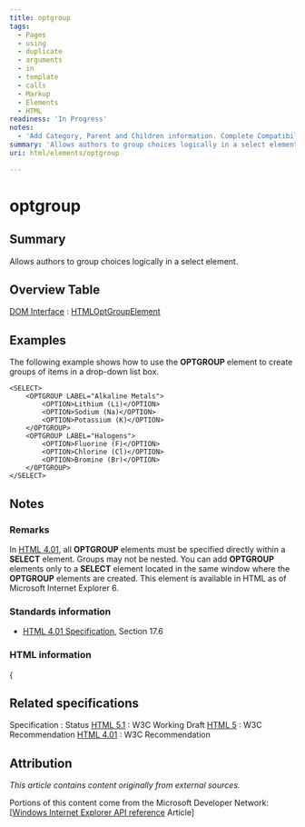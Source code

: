 ```yaml
---
title: optgroup
tags:
  - Pages
  - using
  - duplicate
  - arguments
  - in
  - template
  - calls
  - Markup
  - Elements
  - HTML
readiness: 'In Progress'
notes:
  - 'Add Category, Parent and Children information. Complete Compatibility table. Complete HTML information subsection.'
summary: 'Allows authors to group choices logically in a select element.'
uri: html/elements/optgroup

---
```

# optgroup

## Summary

Allows authors to group choices logically in a select element.

## Overview Table

[DOM Interface](/dom/interface)
:   [HTMLOptGroupElement](/dom/HTMLOptGroupElement)

## Examples

The following example shows how to use the **OPTGROUP** element to create groups of items in a drop-down list box.

    <SELECT>
        <OPTGROUP LABEL="Alkaline Metals">
            <OPTION>Lithium (Li)</OPTION>
            <OPTION>Sodium (Na)</OPTION>
            <OPTION>Potassium (K)</OPTION>
        </OPTGROUP>
        <OPTGROUP LABEL="Halogens">
            <OPTION>Fluorine (F)</OPTION>
            <OPTION>Chlorine (Cl)</OPTION>
            <OPTION>Bromine (Br)</OPTION>
        </OPTGROUP>
    </SELECT>

## Notes

### Remarks

In [HTML 4.01](http://go.microsoft.com/fwlink/p/?linkid=203769), all **OPTGROUP** elements must be specified directly within a **SELECT** element. Groups may not be nested. You can add **OPTGROUP** elements only to a **SELECT** element located in the same window where the **OPTGROUP** elements are created. This element is available in HTML as of Microsoft Internet Explorer 6.

### Standards information

-   [HTML 4.01 Specification](http://go.microsoft.com/fwlink/p/?linkid=25320), Section 17.6

### HTML information

{

## Related specifications

Specification
:   Status
[HTML 5.1](http://www.w3.org/TR/html51/forms.html#the-optgroup-element)
:   W3C Working Draft
[HTML 5](http://www.w3.org/TR/html5/forms.html#the-optgroup-element)
:   W3C Recommendation
[HTML 4.01](http://www.w3.org/TR/html401/interact/forms.html#edef-OPTGROUP)
:   W3C Recommendation

## Attribution

*This article contains content originally from external sources.*

Portions of this content come from the Microsoft Developer Network: [[Windows Internet Explorer API reference](http://msdn.microsoft.com/en-us/library/ie/hh828809%28v=vs.85%29.aspx) Article]

